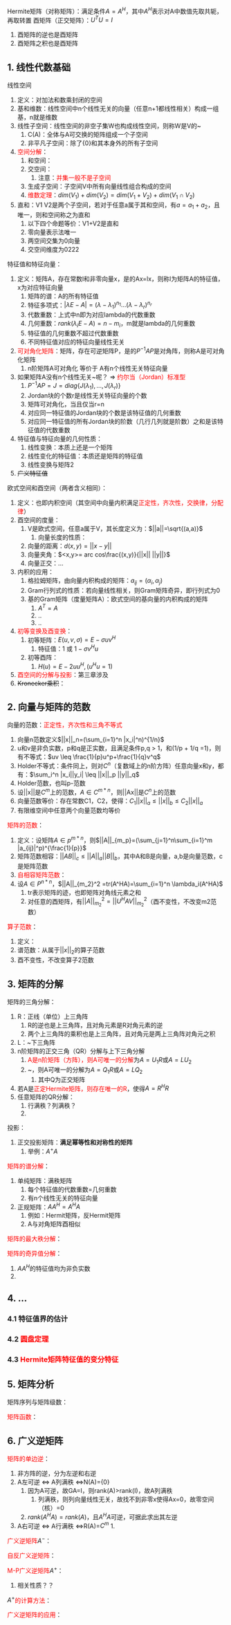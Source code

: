 Hermite矩阵（对称矩阵）：满足条件$A=A^H$，其中$A^H$表示对A中数值先取共轭，再取转置
酉矩阵（正交矩阵）：$U^TU=I$
1. 酉矩阵的逆也是酉矩阵
2. 酉矩阵之积也是酉矩阵
## 1. 线性代数基础

线性空间
1. 定义：对加法和数乘封闭的空间
2. 基和维数：线性空间中n个线性无关的向量（任意n+1都线性相关）构成一组基，n就是维数
3. 线性子空间：线性空间的非空子集W也构成线性空间，则称W是V的~
	1. C(A)：全体与A可交换的矩阵组成一个子空间
	2. 非平凡子空间：除了{0}和其本身外的所有子空间
4. <font color="#ff0000">空间分解</font>：
	1. 和空间：
	2. 交空间：
		1. 注意：<font color="#ff0000">并集一般不是子空间</font>
	3. 生成子空间：子空间V中所有向量线性组合构成的空间
	4. <font color="#ff0000">维数定理</font>：$dim(V_1)+dim(V_2)=dim(V_1+V_2)+dim(V_1 \cap V_2)$
5. 直和：V1 V2是两个子空间，若对于任意a属于其和空间，有$a=a_1+a_2$，且唯一，则和空间称之为直和
	1. 以下四个命题等价：V1+V2是直和
	2. 零向量表示法唯一
	3. 两空间交集为0向量
	4. 交空间维度为0222

特征值和特征向量：
1. 定义：矩阵A，存在常数l和非零向量x，是的Ax=lx，则称l为矩阵A的特征值，x为对应特征向量
	1. 矩阵的谱：A的所有特征值
	2. 特征多项式：$|\lambda E-A|=(\lambda -\lambda_1)^{n_1}...(\lambda-\lambda_r)^{n_r}$
	3. 代数重数：上式中n即为对应lambda的代数重数
	4. 几何重数：$rank(\lambda_i E-A)=n-m_i$，m就是lambda的几何重数
	5. 特征值的几何重数不超过代数重数
	6. 不同特征值对应的特征向量线性无关
2. <font color="#ff0000">可对角化矩阵</font>：矩阵，存在可逆矩阵P，是的$P^{-1}AP$是对角阵，则称A是可对角化矩阵
	1. n阶矩阵A可对角化 等价于 A有n个线性无关特征向量
3. 如果矩阵A没有n个线性无关~呢？ => <font color="#ff0000">约尔当（Jordan）标准型</font>
	1. $P^{-1}AP = J =diag\{J(\lambda_1),...,J(\lambda_r)\}$
	3. Jordan块的个数r是线性无关特征向量的个数
	4. 矩阵可对角化，当且仅当r=n
	5. 对应同一特征值的Jordan块的个数是该特征值的几何重数
	6. 对应同一特征值的所有Jordan块的阶数（几行几列就是阶数）之和是该特征值的代数重数
4. 特征值与特征向量的几何性质：
	1. 线性变换：本质上还是一个矩阵
	2. 线性变化的特征值：本质还是矩阵的特征值
	3. 线性变换与矩阵2
5. ~~广义特征值~~

欧式空间和酉空间（两者含义相同）：
1. 定义：也即内积空间（其空间中向量内积满足<font color="#ff0000">正定性，齐次性，交换律，分配律</font>）
2. 酉空间的度量：
	1. V是欧式空间，任意a属于V，其长度定义为：$||a||=\sqrt{(a,a)}$
		1. 向量长度的性质：
	2. 向量的距离：$d(x,y)=||x-y||$
	3. 向量夹角：$<x,y>= arc cos\frac{(x,y)}{||x|| ||y||}$
	4. 向量正交：...
3. 内积的应用：
	1. 格拉姆矩阵，由向量内积构成的矩阵：$a_{ij}=(\alpha_i,\alpha_j)$
	2. Gram行列式的性质：若向量线性相关，则Gram矩阵奇异，即行列式为0
	3. 基的Gram矩阵（度量矩阵A）：欧式空间的基向量的内积构成的矩阵
		1. $A^T=A$
		2. ..
		3. ..
4. <font color="#ff0000">初等变换及酉变换</font>：
	1. 初等矩阵：$E(u,v,\sigma)=E-\sigma u v^H$
		1. 特征值：1 或 $1-\sigma v^H u$
	2. 初等酉阵：
		1. $H(u)=E-2uu^H,(u^Hu=1)$
5. <font color="#ff0000">酉空间的分解与投影</font>：第三章涉及
6. ~~Kronecker乘积~~：

## 2. 向量与矩阵的范数

向量的范数：<font color="#ff0000">正定性，齐次性和三角不等式</font>
1. 向量n范数定义$||x||_n=(\sum_{i=1}^n |x_i|^n)^{1/n}$
3. u和v是非负实数，p和q是正实数，且满足条件p,q > 1，和(1/p + 1/q =1)，则有不等式：$uv \leq \frac{1}{p}u^p+\frac{1}{q}v^q$
4. Holder不等式：条件同上，则对$C^n$（复数域上的n阶方阵）任意向量x和y，都有：$\sum_i^n |x_i||y_i| \leq ||x||_p ||y||_q$
5. Holder范数，也叫p-范数
6. 设||x||是$C^m$上的范数，$A\in C^{m*n}$，则||Ax||是$C^n$上的范数
7. 向量范数等价：存在常数C1，C2，使得：$C_1||x||_a \leq ||x||_b \leq C_2||x||_a$
8. 有限维空间中任意两个向量范数均等价


<font color="#ff0000">矩阵的范数</font>：
1. 定义：设矩阵$A\in p^{m*n}$，则$||A||_{m_p}=(\sum_{j=1}^n\sum_{i=1}^m |a_{ij}|^p)^{\frac{1}{p}}$
2. 矩阵范数相容：$||AB||_c \leq ||A||_a||B||_b$，其中A和B是向量，a,b是向量范数，c是矩阵范数
3. <font color="#ff0000">自相容矩阵范数</font>：
4. 设$A\in P^{n*n}$，$||A||_{m_2}^2 =tr(A^HA)=\sum_{i=1}^n \lambda_i(A^HA)$
	1. tr表示矩阵的迹，也即矩阵对角线元素之和
	2. 对任意的酉矩阵，有$||A||_{m_2}^2=||U^HAV||_{m_2}^2$（酉不变性，不改变m2范数）


<font color="#ff0000">算子范数</font>：
1. 定义：
4. 谱范数：从属于$||x||_2$的算子范数
5. 酉不变性，不改变算子2范数

## 3. 矩阵的分解

矩阵的三角分解：
1. R：正线（单位）上三角阵
	1. R的逆也是上三角阵，且对角元素是R对角元素的逆
	2. 两个上三角阵的乘积也是上三角阵，且对角元是两上三角阵对角元之积
2. L：~下三角阵
3. n阶矩阵的正交三角（QR）分解与上下三角分解
	1. <font color="#ff0000">A是n阶矩阵（方阵），则A可唯一的分解</font>为$A=U_1R$或$A=LU_2$
	2. ~，则A可唯一的分解为$A=Q_1R$或$A=LQ_2$
		1. 其中Q为正交矩阵
4. 若A是<font color="#ff0000">正定Hermite矩阵，则存在唯一的R</font>，使得$A=R^HR$
5. 任意矩阵的QR分解：
	1. 行满秩？列满秩？
	2. 

投影：
1. 正交投影矩阵：**满足幂等性和对称性的矩阵**
	1. 举例：$A^+A$

<font color="#ff0000">矩阵的谱分解</font>：
1. 单纯矩阵：满秩矩阵
	1. 每个特征值的代数重数=几何重数
	2. 有n个线性无关的特征向量
2. 正规矩阵：$AA^H=A^HA$
	1. 例如：Hermit矩阵，反Hermit矩阵
	2. A与对角矩阵酉相似

<font color="#ff0000">矩阵的最大秩分解</font>：

<font color="#ff0000">矩阵的奇异值分解</font>：
1. $AA^H$的特征值均为非负实数
2. 

## 4. ...

### 4.1 特征值界的估计

### 4.2 <font color="#ff0000">圆盘定理</font>

### 4.3 <font color="#ff0000">Hermite矩阵特征值的变分特征</font>

## 5. 矩阵分析

矩阵序列与矩阵级数：

<font color="#ff0000">矩阵函数</font>：

## 6. 广义逆矩阵

<font color="#ff0000">矩阵的单边逆</font>：
1. 非方阵的逆，分为左逆和右逆
2. A左可逆 <=> A列满秩 <=>N(A)={0}
	1. 因为A可逆，故GA=I，则rank(A)>rank(I)，故A列满秩
		1. 列满秩，则列向量线性无关，故找不到非零x使得Ax=0，故零空间（核）=0
	2. $rank(A^HA)=rank(A)$，且$A^HA$可逆，可据此求出其左逆
3. A右可逆 <=> A行满秩 <=>R(A)=$C^m$
	1. 

<font color="#ff0000">广义逆矩阵</font>$A^-$：

<font color="#ff0000">自反广义逆矩阵</font>：

<font color="#ff0000">M-P广义逆矩阵</font>$A^+$：
1. 相关性质？？

$A^+$<font color="#ff0000">的计算方法</font>：

<font color="#ff0000">广义逆矩阵的应用</font>：